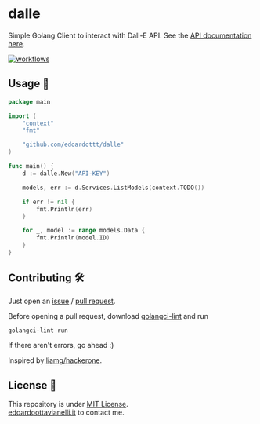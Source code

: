 # dalle
Simple Golang Client to interact with Dall-E API. See the [API documentation here](https://beta.openai.com/docs/api-reference).

<a href="https://edoardoottavianelli.it">
	<img src="https://github.com/edoardottt/dalle/actions/workflows/go.yml/badge.svg" alt="workflows" />
</a>

Usage 🚀
-------
```Go
package main

import (
	"context"
	"fmt"

	"github.com/edoardottt/dalle"
)

func main() {
	d := dalle.New("API-KEY")

	models, err := d.Services.ListModels(context.TODO())

	if err != nil {
		fmt.Println(err)
	}

	for _, model := range models.Data {
		fmt.Println(model.ID)
	}
}

```

Contributing 🛠
-------

Just open an [issue](https://github.com/edoardottt/dalle/issues) / [pull request](https://github.com/edoardottt/dalle/pulls).

Before opening a pull request, download [golangci-lint](https://golangci-lint.run/usage/install/) and run
```bash
golangci-lint run
```
If there aren't errors, go ahead :)


Inspired by [liamg/hackerone](https://github.com/liamg/hackerone).

License 📝
-------

This repository is under [MIT License](https://github.com/edoardottt/dalle/blob/main/LICENSE).  
[edoardoottavianelli.it](https://www.edoardoottavianelli.it) to contact me.
